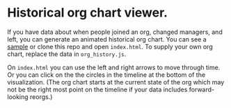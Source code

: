 # Historical org chart viewer.

If you have data about when people joined an org, changed managers, and left, you can generate an animated historical org chart. You can see a [sample](https://gigamonkey.github.io/orgchart/) or clone this repo and open `index.html`. To supply your own org chart, replace the data in `org_history.js`.

On `index.html` you can use the left and right arrows to move through time. Or you can click on the the circles in the timeline at the bottom of the visualization. (The org chart starts at the current state of the org which may not be the right most point on the timeline if your data includes forward-looking reorgs.)
